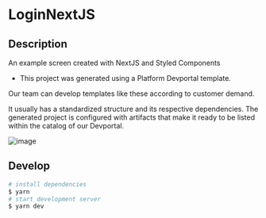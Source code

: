 # LoginNextJS

## Description

An example screen created with NextJS and Styled Components


- This project was generated using a Platform Devportal template.

Our team can develop templates like these according to customer demand.

It usually has a standardized structure and its respective dependencies.
The generated project is configured with artifacts that make it ready to be listed within the catalog of our Devportal.


<img src="/assets/print.webp" alt="image"/>


## Develop

~~~bash
# install dependencies
$ yarn
# start development server
$ yarn dev
~~~
